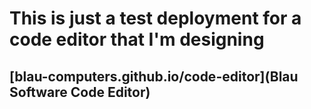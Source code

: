 # This is just a test deployment for a code editor that I'm designing
## [blau-computers.github.io/code-editor](Blau Software Code Editor)
